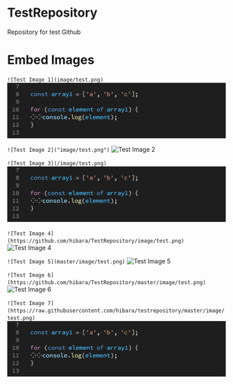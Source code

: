 # TestRepository
Repository for test Github

# Embed Images

`![Test Image 1](image/test.png)`
![Test Image 1](image/test.png)

`![Test Image 2]("image/test.png")`
![Test Image 2]("image/test.png")

`![Test Image 3](/image/test.png)`
![Test Image 3](/image/test.png)

`![Test Image 4](https://github.com/hibara/TestRepository/image/test.png)`
![Test Image 4](https://github.com/hibara/TestRepository/image/test.png)

`![Test Image 5](master/image/test.png)`
![Test Image 5](master/image/test.png)

`![Test Image 6](https://github.com/hibara/TestRepository/master/image/test.png)`
![Test Image 6](https://github.com/hibara/TestRepository/master/image/test.png)

`![Test Image 7](https://raw.githubusercontent.com/hibara/testrepository/master/image/test.png)`
![Test Image 7](https://raw.githubusercontent.com/hibara/testrepository/master/image/test.png)



